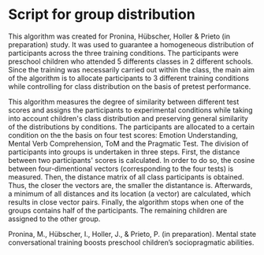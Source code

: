 # Script for group distribution

This algorithm was created for Pronina, Hübscher, Holler & Prieto (in preparation) study. It was used to guarantee a homogeneous distribution of participants across the three training conditions. The participants were preschool children who attended 5 differents classes in 2 different schools. Since the training was necessarily carried out within the class, the main aim of the algorithm is to allocate participants to 3 different training conditions while controlling for class distribution on the basis of pretest performance.

This algorithm measures the degree of similarity between different test scores and assigns the participants to experimental conditions while taking into account children's class distribution and preserving general similarity of the distributions by conditions. The participants are allocated to a certain condition on the the basis on four test scores: Emotion Understanding, Mental Verb Comprehension, ToM and the Pragmatic Test. The division of participants into groups is undertaken in three steps. First, the distance between two participants' scores is calculated. In order to do so, the cosine between four-dimentional vectors (corresponding to the four tests) is measured. Then, the distance matrix of all class participants is obtained. Thus, the closer the vectors are, the smaller the distantance is. Afterwards, a minimum of all distances and its location (a vector) are calculated, which results in close vector pairs. Finally, the algorithm stops when one of the groups contains half of the participants. The remaining children are assigned to the other group.

Pronina, M., Hübscher, I., Holler, J., & Prieto, P. (in preparation). Mental state conversational training boosts preschool children’s sociopragmatic abilities.
